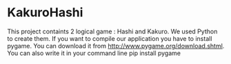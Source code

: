 # KakuroHashi
This project containts 2 logical game : Hashi and Kakuro. We used Python to create them. 
If you want to compile our application you have to install pygame.
You can download it from http://www.pygame.org/download.shtml. 
You can also write it in your command line
 pip install pygame
